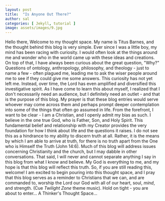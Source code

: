 ```yaml
---
layout: post
title:  "Is Anyone Out There?"
author: sal
categories: [ Jekyll, tutorial ]
image: assets/images/9.jpg
---
```

Hello there,
Welcome to my thought space. My name is Titus Barnes, and the thought behind this blog is very simple. Ever since I was a little boy, my mind has been racing with curiosity. I would often look at the things around me and wonder who in the world came up with these ideas and creations. On top of that, I have always been curious about the great question, "Why?" Questions of ontology, anthropology, philosophy, and theology - just to name a few - often plagued me, leading me to ask the wiser people around me to see if they could give me some answers. 
This curiosity has not yet left me. Instead, over time, the Lord has even amplified and diversified this investigative spirit. As I have come to learn this about myself, I realized that I don't necessarily need an audience, but I definitely need an outlet - and that is the purpose of this blog. My prayer is that these blog entries would serve whoever may come across them and perhaps prompt deeper contemplation into some of the things that often go assumed in life. 
From the forefront, I want to be clear - I am a Christian, and I openly admit my bias as such. I believe in the one true God, who is Father, Son, and Holy Spirit. This fundamental belief and relationship with my Creator provides the very foundation for how I think about life and the questions it raises. I do not see this as a hindrance to my ability to discern truth at all. Rather, it is the means by which I am able to arrive at truth, for there is no truth apart from the One who is Himself the Truth (John 14:6). Much of this blog will address issues concerning Christianity and the church, but I may dabble in other conversations. That said, I will never and cannot separate anything I say in this blog from what I know and believe. My God is everything to me, and my hope is that this blog will reflect this truth.
So, if you are still reading this, welcome! I am excited to begin pouring into this thought space, and I pray that this blog serves as a reminder to Christians that we can, and are commanded to, worship the Lord our God with all of our heart, soul, *mind*, and strength.
(Cue *Twilight Zone* theme music). Hold on tight - you are about to enter... A Thinker's Thought Space...